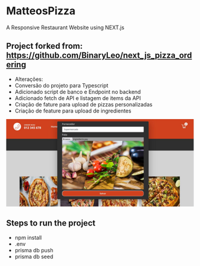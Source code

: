 # MatteosPizza
A Responsive Restaurant Website using NEXT.js

## Project forked from:   https://github.com/BinaryLeo/next_js_pizza_ordering
- Alterações:
- Conversão do projeto para Typescript
- Adicionado script de banco e Endpoint no backend
- Adicionado fetch de API e listagem de items da API
- Criação de fature para upload de pizzas personalizadas
- Criação de feature para upload de ingredientes

![screenshot](public/img/screenshot.jpg)

## Steps to run the project
- npm install
- .env
- prisma db push
- prisma db seed
